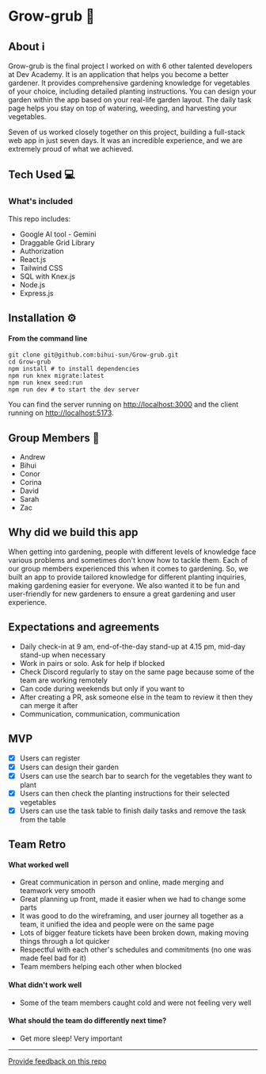 # Grow-grub 🥦

## About ℹ️

Grow-grub is the final project I worked on with 6 other talented developers at Dev Academy. It is an application that helps you become a better gardener. It provides comprehensive gardening knowledge for vegetables of your choice, including detailed planting instructions. You can design your garden within the app based on your real-life garden layout. The daily task page helps you stay on top of watering, weeding, and harvesting your vegetables.

Seven of us worked closely together on this project, building a full-stack web app in just seven days. It was an incredible experience, and we are extremely proud of what we achieved.

## Tech Used 💻

### What's included

This repo includes:

* Google AI tool - Gemini
* Draggable Grid Library
* Authorization
* React.js
* Tailwind CSS
* SQL with Knex.js
* Node.js
* Express.js

## Installation ⚙️

#### **From the command line**

```
git clone git@github.com:bihui-sun/Grow-grub.git
cd Grow-grub
npm install # to install dependencies
npm run knex migrate:latest
npm run knex seed:run
npm run dev # to start the dev server
```

You can find the server running on [http://localhost:3000](http://localhost:3000) and the client running on [http://localhost:5173](http://localhost:5173).

## Group Members 👥

* Andrew
* Bihui
* Conor
* Corina
* David
* Sarah
* Zac

## Why did we build this app

When getting into gardening, people with different levels of knowledge face various problems and sometimes don't know how to tackle them. Each of our group members experienced this when it comes to gardening. So, we built an app to provide tailored knowledge for different planting inquiries, making gardening easier for everyone. We also wanted it to be fun and user-friendly for new gardeners to ensure a great gardening and user experience.

## Expectations and agreements

* Daily check-in at 9 am, end-of-the-day stand-up at 4.15 pm, mid-day stand-up when necessary
* Work in pairs or solo. Ask for help if blocked
* Check Discord regularly to stay on the same page because some of the team are working remotely
* Can code during weekends but only if you want to
* After creating a PR, ask someone else in the team to review it then they can merge it after
* Communication, communication, communication

## MVP

- [x] Users can register
- [x] Users can design their garden
- [x] Users can use the search bar to search for the vegetables they want to plant
- [x] Users can then check the planting instructions for their selected vegetables
- [x] Users can use the task table to finish daily tasks and remove the task from the table

## Team Retro

#### What worked well
* Great communication in person and online, made merging and teamwork very smooth
* Great planning up front, made it easier when we had to change some parts
* It was good to do the wireframing, and user journey all together as a team, it unified the idea and people were on the same page
* Lots of bigger feature tickets have been broken down, making moving things through a lot quicker
* Respectful with each other's schedules and commitments (no one was made feel bad for it)
* Team members helping each other when blocked

#### What didn't work well
* Some of the team members caught cold and were not feeling very well

#### What should the team do differently next time?
* Get more sleep! Very important
---
[Provide feedback on this repo](https://docs.google.com/forms/d/e/1FAIpQLSfw4FGdWkLwMLlUaNQ8FtP2CTJdGDUv6Xoxrh19zIrJSkvT4Q/viewform?usp=pp_url&entry.1958421517=boilerplate-fullstack)
